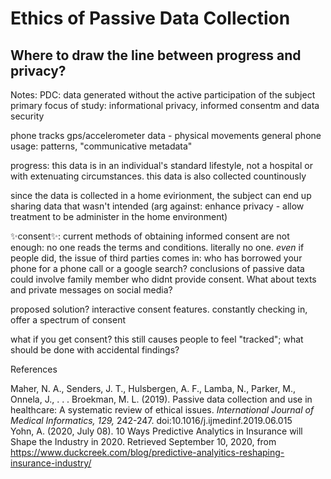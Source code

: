 # Ethics of Passive Data Collection
## Where to draw the line between progress and privacy?

Notes:
PDC: data generated without the active participation of the subject
primary focus of study: informational privacy, informed consentm and data security

phone tracks gps/accelerometer data - physical movements
general phone usage: patterns, "communicative metadata"

progress: this data is in an individual's standard lifestyle, not a hospital or with extenuating circumstances. this data is also collected countinously

since the data is collected in a home evirionment, the subject can end up sharing data that wasn't intended (arg against: enhance privacy - allow treatment to be administer in the home environment)

✨consent✨: current methods of obtaining informed consent are not enough: no one reads the terms and conditions. literally no one. *even* if people did, the issue of third parties comes in: who has borrowed your phone for a phone call or a google search? conclusions of passive data could involve family member who didnt provide consent. What about texts and private messages on social media?  

proposed solution? interactive consent features. constantly checking in, offer a spectrum of consent

what if you get consent? this still causes people to feel "tracked"; what should be done with accidental findings?


 
References

Maher, N. A., Senders, J. T., Hulsbergen, A. F., Lamba, N., Parker, M., Onnela, J., . . . Broekman, M. L. (2019). Passive data collection and use in healthcare: A systematic review of ethical issues. *International Journal of Medical Informatics, 129,* 242-247. doi:10.1016/j.ijmedinf.2019.06.015 </br>
Yohn, A. (2020, July 08). 10 Ways Predictive Analytics in Insurance will Shape the Industry in 2020. Retrieved September 10, 2020, from https://www.duckcreek.com/blog/predictive-analyitics-reshaping-insurance-industry/
         
